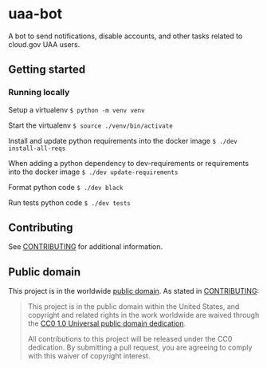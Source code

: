 # uaa-bot

A bot to send notifications, disable accounts, and other tasks related to cloud.gov UAA users.

## Getting started

### Running locally

Setup a virtualenv
`$ python -m venv venv`

Start the virtualenv
`$ source ./venv/bin/activate`

Install and update python requirements into the docker image
`$ ./dev install-all-reqs`

When adding a python dependency to dev-requirements or requirements into the docker image
`$ ./dev update-requirements`

Format python code
`$ ./dev black`

Run tests python code
`$ ./dev tests`

## Contributing

See [CONTRIBUTING](CONTRIBUTING.md) for additional information.

## Public domain

This project is in the worldwide [public domain](LICENSE.md). As stated in [CONTRIBUTING](CONTRIBUTING.md):

> This project is in the public domain within the United States, and copyright and related rights in the work worldwide are waived through the [CC0 1.0 Universal public domain dedication](https://creativecommons.org/publicdomain/zero/1.0/).
>
> All contributions to this project will be released under the CC0 dedication. By submitting a pull request, you are agreeing to comply with this waiver of copyright interest.
